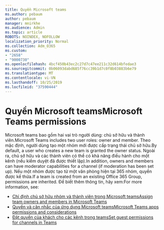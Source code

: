 ```yaml
---
title: Quyền Microsoft teams
ms.author: pebaum
author: pebaum
manager: mnirkhe
ms.audience: Admin
ms.topic: article
ROBOTS: NOINDEX, NOFOLLOW
localization_priority: Normal
ms.collection: Adm_O365
ms.custom:
- "2658"
- "9000730"
ms.openlocfilehash: 4bcf450b43ec2c27d7c47ee211c32d614bfedae3
ms.sourcegitcommit: 0b06093dabd685f76cc39b1d7c0f8b03883b6e79
ms.translationtype: MT
ms.contentlocale: vi-VN
ms.lasthandoff: 10/25/2019
ms.locfileid: "37590444"
---
```

# <a name="microsoft-teams-permissions"></a><span data-ttu-id="bd2fe-102">Quyền Microsoft teams</span><span class="sxs-lookup"><span data-stu-id="bd2fe-102">Microsoft Teams permissions</span></span>

<span data-ttu-id="bd2fe-103">Microsoft teams bao gồm hai vai trò người dùng: chủ sở hữu và thành viên.</span><span class="sxs-lookup"><span data-stu-id="bd2fe-103">Microsoft Teams includes two user roles: owner and member.</span></span> <span data-ttu-id="bd2fe-104">Theo mặc định, người dùng tạo một nhóm mới được cấp trạng thái chủ sở hữu.</span><span class="sxs-lookup"><span data-stu-id="bd2fe-104">By default, a user who creates a new team is granted the owner status.</span></span> <span data-ttu-id="bd2fe-105">Ngoài ra, chủ sở hữu và các thành viên có thể có khả năng điều hành cho một kênh (nếu kiểm duyệt đã được thiết lập).</span><span class="sxs-lookup"><span data-stu-id="bd2fe-105">In addition, owners and members can have moderator capabilities for a channel (if moderation has been set up).</span></span> <span data-ttu-id="bd2fe-106">Nếu một nhóm được tạo từ một văn phòng hiện tại 365 nhóm, quyền được kế thừa.</span><span class="sxs-lookup"><span data-stu-id="bd2fe-106">If a team is created from an existing Office 365 Group, permissions are inherited.</span></span> <span data-ttu-id="bd2fe-107">Để biết thêm thông tin, hãy xem:</span><span class="sxs-lookup"><span data-stu-id="bd2fe-107">For more information, see:</span></span>

- [<span data-ttu-id="bd2fe-108">Chỉ định chủ sở hữu nhóm và thành viên trong Microsoft teams</span><span class="sxs-lookup"><span data-stu-id="bd2fe-108">Assign team owners and members in Microsoft Teams</span></span>](https://docs.microsoft.com/microsoftteams/assign-roles-permissions)
- [<span data-ttu-id="bd2fe-109">Quyền và cân nhắc của ứng dụng Microsoft teams</span><span class="sxs-lookup"><span data-stu-id="bd2fe-109">Microsoft Teams apps permissions and considerations</span></span>](https://docs.microsoft.com/microsoftteams/app-permissions)
- [<span data-ttu-id="bd2fe-110">Đặt quyền của khách cho các kênh trong teams</span><span class="sxs-lookup"><span data-stu-id="bd2fe-110">Set guest permissions for channels in Teams</span></span>](https://support.office.com/article/4756c468-2746-4bfd-a582-736d55fcc169)
